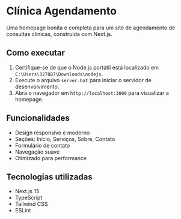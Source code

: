# Clínica Agendamento

Uma homepage bonita e completa para um site de agendamento de consultas clínicas, construída com Next.js.

## Como executar

1. Certifique-se de que o Node.js portátil está localizado em `C:\Users\327887\Downloads\nodejs`.
2. Execute o arquivo `server.bat` para iniciar o servidor de desenvolvimento.
3. Abra o navegador em `http://localhost:3000` para visualizar a homepage.

## Funcionalidades

- Design responsivo e moderno
- Seções: Início, Serviços, Sobre, Contato
- Formulário de contato
- Navegação suave
- Otimizado para performance

## Tecnologias utilizadas

- Next.js 15
- TypeScript
- Tailwind CSS
- ESLint
